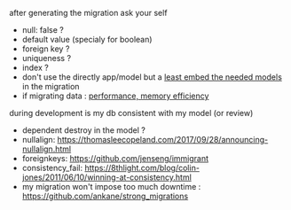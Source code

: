
after generating the migration ask your self 
   * null: false ?
   * default value (specialy for boolean)
   * foreign key ?
   * uniqueness ?
   * index ?
   * don't use the directly app/model but a [least embed the needed models](https://railsguides.net/change-data-in-migrations-like-a-boss/) in the migration
   * if migrating data : [performance, memory efficiency](http://api.rubyonrails.org/classes/ActiveRecord/Batches.html)
   
during development is my db consistent with my model (or review)
   * dependent destroy in the model ?
   * nullalign: https://thomasleecopeland.com/2017/09/28/announcing-nullalign.html
   * foreignkeys: https://github.com/jenseng/immigrant
   * consistency_fail: https://8thlight.com/blog/colin-jones/2011/06/10/winning-at-consistency.html
   * my migration won't impose too much downtime : https://github.com/ankane/strong_migrations
